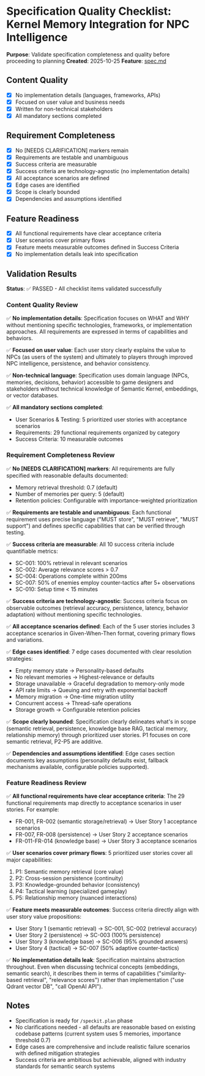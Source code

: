 # Specification Quality Checklist: Kernel Memory Integration for NPC Intelligence

**Purpose**: Validate specification completeness and quality before proceeding to planning
**Created**: 2025-10-25
**Feature**: [spec.md](../spec.md)

## Content Quality

- [x] No implementation details (languages, frameworks, APIs)
- [x] Focused on user value and business needs
- [x] Written for non-technical stakeholders
- [x] All mandatory sections completed

## Requirement Completeness

- [x] No [NEEDS CLARIFICATION] markers remain
- [x] Requirements are testable and unambiguous
- [x] Success criteria are measurable
- [x] Success criteria are technology-agnostic (no implementation details)
- [x] All acceptance scenarios are defined
- [x] Edge cases are identified
- [x] Scope is clearly bounded
- [x] Dependencies and assumptions identified

## Feature Readiness

- [x] All functional requirements have clear acceptance criteria
- [x] User scenarios cover primary flows
- [x] Feature meets measurable outcomes defined in Success Criteria
- [x] No implementation details leak into specification

## Validation Results

**Status**: ✅ PASSED - All checklist items validated successfully

### Content Quality Review

✅ **No implementation details**: Specification focuses on WHAT and WHY without mentioning specific technologies, frameworks, or implementation approaches. All requirements are expressed in terms of capabilities and behaviors.

✅ **Focused on user value**: Each user story clearly explains the value to NPCs (as users of the system) and ultimately to players through improved NPC intelligence, persistence, and behavior consistency.

✅ **Non-technical language**: Specification uses domain language (NPCs, memories, decisions, behavior) accessible to game designers and stakeholders without technical knowledge of Semantic Kernel, embeddings, or vector databases.

✅ **All mandatory sections completed**:

- User Scenarios & Testing: 5 prioritized user stories with acceptance scenarios
- Requirements: 29 functional requirements organized by category
- Success Criteria: 10 measurable outcomes

### Requirement Completeness Review

✅ **No [NEEDS CLARIFICATION] markers**: All requirements are fully specified with reasonable defaults documented:

- Memory retrieval threshold: 0.7 (default)
- Number of memories per query: 5 (default)
- Retention policies: Configurable with importance-weighted prioritization

✅ **Requirements are testable and unambiguous**: Each functional requirement uses precise language ("MUST store", "MUST retrieve", "MUST support") and defines specific capabilities that can be verified through testing.

✅ **Success criteria are measurable**: All 10 success criteria include quantifiable metrics:

- SC-001: 100% retrieval in relevant scenarios
- SC-002: Average relevance scores > 0.7
- SC-004: Operations complete within 200ms
- SC-007: 50% of enemies employ counter-tactics after 5+ observations
- SC-010: Setup time < 15 minutes

✅ **Success criteria are technology-agnostic**: Success criteria focus on observable outcomes (retrieval accuracy, persistence, latency, behavior adaptation) without mentioning specific technologies.

✅ **All acceptance scenarios defined**: Each of the 5 user stories includes 3 acceptance scenarios in Given-When-Then format, covering primary flows and variations.

✅ **Edge cases identified**: 7 edge cases documented with clear resolution strategies:

- Empty memory state → Personality-based defaults
- No relevant memories → Highest-relevance or defaults
- Storage unavailable → Graceful degradation to memory-only mode
- API rate limits → Queuing and retry with exponential backoff
- Memory migration → One-time migration utility
- Concurrent access → Thread-safe operations
- Storage growth → Configurable retention policies

✅ **Scope clearly bounded**: Specification clearly delineates what's in scope (semantic retrieval, persistence, knowledge base RAG, tactical memory, relationship memory) through prioritized user stories. P1 focuses on core semantic retrieval, P2-P5 are additive.

✅ **Dependencies and assumptions identified**: Edge cases section documents key assumptions (personality defaults exist, fallback mechanisms available, configurable policies supported).

### Feature Readiness Review

✅ **All functional requirements have clear acceptance criteria**: The 29 functional requirements map directly to acceptance scenarios in user stories. For example:

- FR-001, FR-002 (semantic storage/retrieval) → User Story 1 acceptance scenarios
- FR-007, FR-008 (persistence) → User Story 2 acceptance scenarios
- FR-011-FR-014 (knowledge base) → User Story 3 acceptance scenarios

✅ **User scenarios cover primary flows**: 5 prioritized user stories cover all major capabilities:

1. P1: Semantic memory retrieval (core value)
2. P2: Cross-session persistence (continuity)
3. P3: Knowledge-grounded behavior (consistency)
4. P4: Tactical learning (specialized gameplay)
5. P5: Relationship memory (nuanced interactions)

✅ **Feature meets measurable outcomes**: Success criteria directly align with user story value propositions:

- User Story 1 (semantic retrieval) → SC-001, SC-002 (retrieval accuracy)
- User Story 2 (persistence) → SC-003 (100% persistence)
- User Story 3 (knowledge base) → SC-006 (95% grounded answers)
- User Story 4 (tactical) → SC-007 (50% adaptive counter-tactics)

✅ **No implementation details leak**: Specification maintains abstraction throughout. Even when discussing technical concepts (embeddings, semantic search), it describes them in terms of capabilities ("similarity-based retrieval", "relevance scores") rather than implementation ("use Qdrant vector DB", "call OpenAI API").

## Notes

- Specification is ready for `/speckit.plan` phase
- No clarifications needed - all defaults are reasonable based on existing codebase patterns (current system uses 5 memories, importance threshold 0.7)
- Edge cases are comprehensive and include realistic failure scenarios with defined mitigation strategies
- Success criteria are ambitious but achievable, aligned with industry standards for semantic search systems
